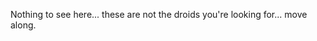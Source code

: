 Nothing to see here... these are not the droids you're looking for... move along.

<!---
jaimie-h/jaimie-h is a ✨ special ✨ repository because its `README.md` (this file) appears on your GitHub profile.
You can click the Preview link to take a look at your changes.
--->
